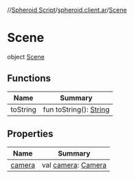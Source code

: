 //[Spheroid Script](../../index.md)/[spheroid.client.ar](../index.md)/[Scene](index.md)



# Scene  
 object [Scene](index.md)   


## Functions  
  
|  Name|  Summary| 
|---|---|
| toString| fun toString(): [String](../../spheroid/-string/index.md)  <br>


## Properties  
  
|  Name|  Summary| 
|---|---|
| [camera](index.md#spheroid.client.ar/Scene/camera/#/PointingToDeclaration/)|  val [camera](index.md#spheroid.client.ar/Scene/camera/#/PointingToDeclaration/): [Camera](../-camera/index.md)   <br>

